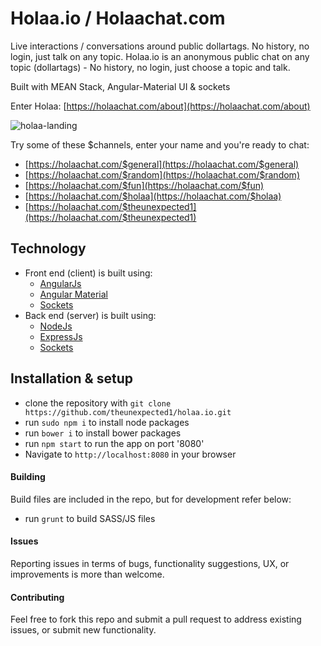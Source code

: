 # Holaa.io / Holaachat.com
Live interactions / conversations around public dollartags. No history, no login, just talk on any topic.
Holaa.io is an anonymous public chat on any topic (dollartags) - No history, no login, just choose a topic and talk.

Built with MEAN Stack, Angular-Material UI & sockets

Enter Holaa: [https://holaachat.com/about](https://holaachat.com/about)

![holaa-landing](holaa-landing.jpg)

Try some of these $channels, enter your name and you're ready to chat:
* [https://holaachat.com/$general](https://holaachat.com/$general)
* [https://holaachat.com/$random](https://holaachat.com/$random)
* [https://holaachat.com/$fun](https://holaachat.com/$fun)
* [https://holaachat.com/$holaa](https://holaachat.com/$holaa)
* [https://holaachat.com/$theunexpected1](https://holaachat.com/$theunexpected1)

## Technology
* Front end (client) is built using:
  * [AngularJs](http://angularjs.org/)
  * [Angular Material](https://material.angularjs.org)
  * [Sockets](http://socket.io/)
* Back end (server) is built using:
  * [NodeJs](https://nodejs.org)
  * [ExpressJs](http://expressjs.com/)
  * [Sockets](http://socket.io/)
  
## Installation & setup
* clone the repository with `git clone https://github.com/theunexpected1/holaa.io.git`
* run `sudo npm i` to install node packages
* run `bower i` to install bower packages
* run `npm start` to run the app on port '8080'
* Navigate to `http://localhost:8080` in your browser

#### Building
Build files are included in the repo, but for development refer below:
* run `grunt` to build SASS/JS files

#### Issues
Reporting issues in terms of bugs, functionality suggestions, UX, or improvements is more than welcome.

#### Contributing
Feel free to fork this repo and submit a pull request to address existing issues, or submit new functionality.